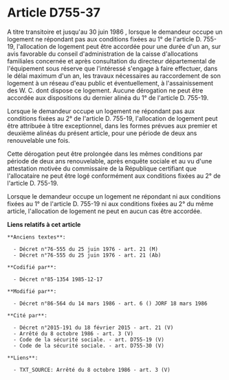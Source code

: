# Article D755-37

A titre transitoire et jusqu'au 30 juin 1986    , lorsque le demandeur occupe un logement ne répondant pas aux conditions
fixées au 1° de l'article D. 755-19, l'allocation de logement peut être accordée pour une durée d'un an, sur avis favorable
du conseil d'administration de la caisse d'allocations familiales concernée et après consultation du directeur départemental
de l'équipement sous réserve que l'intéressé s'engage à faire effectuer, dans le délai maximum d'un an, les travaux
nécessaires au raccordement de son logement à un réseau d'eau public et éventuellement, à l'assainissement des W. C. dont
dispose ce logement. Aucune dérogation ne peut être accordée aux dispositions du dernier alinéa du 1° de l'article D.
755-19. 

Lorsque le demandeur occupe un logement ne répondant pas aux conditions fixées au 2° de l'article D. 755-19, l'allocation de
logement peut être attribuée à titre exceptionnel, dans les formes prévues aux premier et deuxième alinéas du présent
article, pour une période de deux ans renouvelable une fois. 

Cette dérogation peut être prolongée dans les mêmes conditions par période de deux ans renouvelable, après enquête sociale et
au vu d'une attestation motivée du commissaire de la République certifiant que l'allocataire ne peut être logé conformément
aux conditions fixées au 2° de l'article D. 755-19. 

Lorsque le demandeur occupe un logement ne répondant ni aux conditions fixées au 1° de l'article D. 755-19 ni aux conditions
fixées au 2° du même article, l'allocation de logement ne peut en aucun cas être accordée.

**Liens relatifs à cet article**

	**Anciens textes**:

	  - Décret n°76-555 du 25 juin 1976 - art. 21 (M)
	  - Décret n°76-555 du 25 juin 1976 - art. 21 (Ab)

	**Codifié par**:

	  - Décret n°85-1354 1985-12-17

	**Modifié par**:

	  - Décret n°86-564 du 14 mars 1986 - art. 6 () JORF 18 mars 1986

	**Cité par**:

	  - Décret n°2015-191 du 18 février 2015 - art. 21 (V)
	  - Arrêté du 8 octobre 1986 - art. 3 (V)
	  - Code de la sécurité sociale. - art. D755-19 (V)
	  - Code de la sécurité sociale. - art. D755-30 (V)

	**Liens**:

	  - TXT_SOURCE: Arrêté du 8 octobre 1986 - art. 3 (V)
